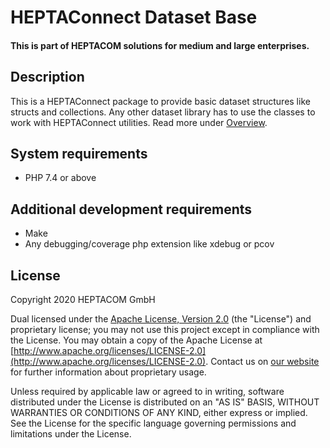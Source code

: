 # HEPTAConnect Dataset Base
#### This is part of HEPTACOM solutions for medium and large enterprises.

## Description

This is a HEPTAConnect package to provide basic dataset structures like structs and collections.
Any other dataset library has to use the classes to work with HEPTAConnect utilities.
Read more under [Overview](../heptaconnect-docs).


## System requirements

* PHP 7.4 or above


## Additional development requirements

* Make
* Any debugging/coverage php extension like xdebug or pcov


## License

Copyright 2020 HEPTACOM GmbH

Dual licensed under the [Apache License, Version 2.0](./LICENSE.md) (the "License") and proprietary license; you may not use this project except in compliance with the License.
You may obtain a copy of the Apache License at [http://www.apache.org/licenses/LICENSE-2.0](http://www.apache.org/licenses/LICENSE-2.0).
Contact us on [our website](https://www.heptacom.de) for further information about proprietary usage.

Unless required by applicable law or agreed to in writing, software distributed under the License is distributed on an "AS IS" BASIS, WITHOUT WARRANTIES OR CONDITIONS OF ANY KIND, either express or implied.
See the License for the specific language governing permissions and limitations under the License.
